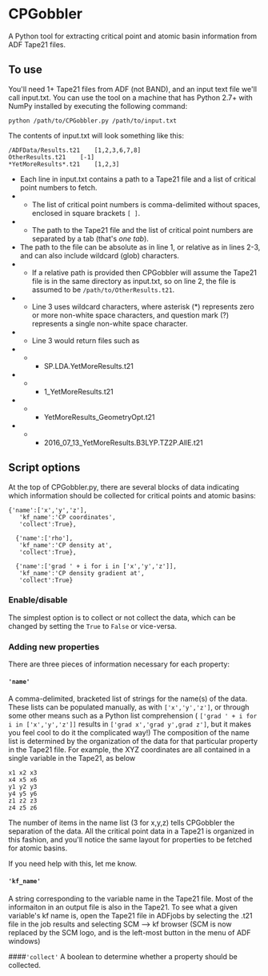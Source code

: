# CPGobbler
A Python tool for extracting critical point and atomic basin information from ADF Tape21 files.

## To use
You'll need 1+ Tape21 files from ADF (not BAND), and an input text file we'll call input.txt.
You can use the tool on a machine that has Python 2.7+ with NumPy installed by executing the following command:

	python /path/to/CPGobbler.py /path/to/input.txt
 
The contents of input.txt will look something like this:

	/ADFData/Results.t21	[1,2,3,6,7,8]
	OtherResults.t21	[-1]
	*YetMoreResults*.t21	[1,2,3]

* Each line in input.txt contains a path to a Tape21 file and a list of critical point numbers to fetch.
* * The list of critical point numbers is comma-delimited without spaces, enclosed in square brackets `[ ]`.
* * The path to the Tape21 file and the list of critical point numbers are separated by a tab (that's *one tab*).
* The path to the file can be absolute as in line 1, or relative as in lines 2-3, and can also include wildcard (glob) characters.
* * If a relative path is provided then CPGobbler will assume the Tape21 file is in the same directory as input.txt, so on line 2, the file is assumed to be `/path/to/OtherResults.t21`.
* * Line 3 uses wildcard characters, where asterisk (\*) represents zero or more non-white space characters, and question mark (?) represents a single non-white space character.
* * Line 3 would return files such as
* * * SP.LDA.YetMoreResults.t21 
* * * 1\_YetMoreResults.t21 
* * * YetMoreResults_GeometryOpt.t21 
* * * 2016\_07\_13\_YetMoreResults.B3LYP.TZ2P.AllE.t21 

## Script options
At the top of CPGobbler.py, there are several blocks of data indicating which information should be collected for critical points and atomic basins:

	{'name':['x','y','z'],
	   'kf_name':'CP coordinates',
	   'collect':True},
	  
	  {'name':['rho'],
	   'kf_name':'CP density at',
	   'collect':True},
	  
	  {'name':['grad ' + i for i in ['x','y','z']],
	   'kf_name':'CP density gradient at',
	   'collect':True}
	   
### Enable/disable
The simplest option is to collect or not collect the data, which can be changed by setting the `True` to `False` or vice-versa.

### Adding new properties
There are three pieces of information necessary for each property:

#### `'name'`
A comma-delimited, bracketed list of strings for the name(s) of the data.
These lists can be populated manually, as with `['x','y','z']`, or through some other means such as a Python list comprehension ( `['grad ' + i for i in ['x','y','z']]` results in `['grad x','grad y',grad z']`, but it makes you feel cool to do it the complicated way!)
The composition of the name list is determined by the organization of the data for that particular property in the Tape21 file. For example, the XYZ coordinates are all contained in a single variable in the Tape21, as below

	x1 x2 x3
	x4 x5 x6
	y1 y2 y3
	y4 y5 y6
	z1 z2 z3
	z4 z5 z6
	
The number of items in the name list (3 for x,y,z) tells CPGobbler the separation of the data.
All the critical point data in a Tape21 is organized in this fashion, and you'll notice the same layout for properties to be fetched for atomic basins. 

If you need help with this, let me know.

#### `'kf_name'`
A string corresponding to the variable name in the Tape21 file.
Most of the informaiton in an output file is also in the Tape21.
To see what a given variable's kf name is, open the Tape21 file in ADFjobs by selecting the .t21 file in the job results and selecting SCM --> kf browser (SCM is now replaced by the SCM logo, and is the left-most button in the menu of ADF windows)

####`'collect'`
A boolean to determine whether a property should be collected.